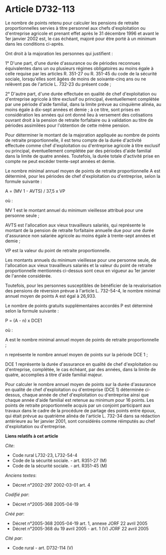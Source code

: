 # Article D732-113

Le nombre de points retenu pour calculer les pensions de retraite proportionnelles servies à titre personnel aux chefs
d'exploitation ou d'entreprise agricole et prenant effet après le 31 décembre 1996 et avant le 1er janvier 2002 est, le cas
échéant, majoré pour être porté à un minimum dans les conditions ci-après.

Ont droit à la majoration les personnes qui justifient :

1° D'une part, d'une durée d'assurance ou de périodes reconnues équivalentes dans un ou plusieurs régimes obligatoires au
moins égale à celle requise par les articles R. 351-27 ou R. 351-45 du code de la sécurité sociale, lorsqu'elles sont âgées
de moins de soixante-cinq ans ou ne relèvent pas de l'article L. 732-23 du présent code ;

2° D'autre part, d'une durée effectuée en qualité de chef d'exploitation ou d'entreprise agricole à titre exclusif ou
principal, éventuellement complétée par une période d'aide familial, dans la limite prévue au cinquième alinéa, au moins
égale à dix-sept années et demie ; à ce titre, sont prises en considération les années qui ont donné lieu à versement des
cotisations ouvrant droit à la pension de retraite forfaitaire ou à validation au titre de périodes assimilées pour
l'obtention de cette même pension.

Pour déterminer le montant de la majoration appliquée au nombre de points de retraite proportionnelle, il est tenu compte de
la durée d'activité effectuée comme chef d'exploitation ou d'entreprise agricole à titre exclusif ou principal,
éventuellement complétée par des périodes d'aide familial dans la limite de quatre années. Toutefois, la durée totale
d'activité prise en compte ne peut excéder trente-sept années et demie.

Le nombre minimal annuel moyen de points de retraite proportionnelle A est déterminé, pour les périodes de chef
d'exploitation ou d'entreprise, selon la formule suivante :

A = (MV 1 - AVTS) / 37,5 x VP

où :

MV 1 est le montant annuel du minimum vieillesse attribué pour une personne seule ;

AVTS est l'allocation aux vieux travailleurs salariés, qui représente le montant de la pension de retraite forfaitaire
annuelle due pour une durée d'assurance non salariée agricole au moins égale à trente-sept années et demie ;

VP est la valeur du point de retraite proportionnelle.

Les montants annuels du minimum vieillesse pour une personne seule, de l'allocation aux vieux travailleurs salariés et la
valeur du point de retraite proportionnelle mentionnés ci-dessus sont ceux en vigueur au 1er janvier de l'année considérée.

Toutefois, pour les personnes susceptibles de bénéficier de la revalorisation des pensions de réversion prévue à l'article L.
732-54-4, le nombre minimal annuel moyen de points A est égal à 26,933.

Le nombre de points gratuits supplémentaires accordés P est déterminé selon la formule suivante :

P = (A - n) x DCE1

où :

A est le nombre minimal annuel moyen de points de retraite proportionnelle ;

n représente le nombre annuel moyen de points sur la période DCE 1 ;

DCE 1 représente la durée d'assurance en qualité de chef d'exploitation ou d'entreprise, complétée, le cas échéant, par des
années, dans la limite de quatre, accomplies à titre d'aide familial majeur.

Pour calculer le nombre annuel moyen de points sur la durée d'assurance en qualité de chef d'exploitation ou d'entreprise
(DCE 1) déterminée ci-dessus, chaque année de chef d'exploitation ou d'entreprise ainsi que chaque année d'aide familial est
retenue au minimum pour 16 points. Les points de retraite proportionnelle acquis par un conjoint participant aux travaux dans
le cadre de la procédure de partage des points entre époux, qui était prévue au quatrième alinéa de l'article L. 732-34 dans
sa rédaction antérieure au 1er janvier 2001, sont considérés comme réimputés au chef d'exploitation ou d'entreprise.

**Liens relatifs à cet article**

_Cite_:

  - Code rural L732-23, L732-54-4
  - Code de la sécurité sociale. - art. R351-27 (M)
  - Code de la sécurité sociale. - art. R351-45 (M)

_Anciens textes_:

  - Décret n°2002-297 2002-03-01 art. 4

_Codifié par_:

  - Décret n°2005-368 2005-04-19

_Créé par_:

  - Décret n°2005-368 2005-04-19 art. 1, annexe JORF 22 avril 2005
  - Décret n°2005-368 du 19 avril 2005 - art. 1 (V) JORF 22 avril 2005

_Cité par_:

  - Code rural - art. D732-114 (V)
